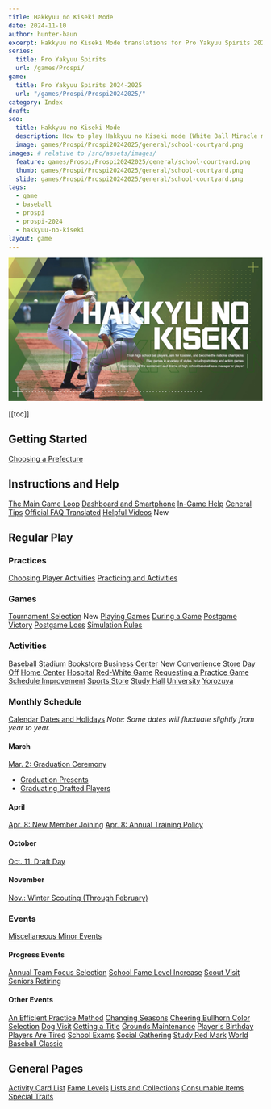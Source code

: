 ```yaml
---
title: Hakkyuu no Kiseki Mode
date: 2024-11-10
author: hunter-baun
excerpt: Hakkyuu no Kiseki Mode translations for Pro Yakyuu Spirits 2024-2025
series:
  title: Pro Yakyuu Spirits
  url: /games/Prospi/
game: 
  title: Pro Yakyuu Spirits 2024-2025
  url: "/games/Prospi/Prospi20242025/"
category: Index
draft: 
seo:
  title: Hakkyuu no Kiseki Mode
  description: How to play Hakkyuu no Kiseki mode (White Ball Miracle mode) in Prospi 2024-2025
  image: games/Prospi/Prospi20242025/general/school-courtyard.png
images: # relative to /src/assets/images/
  feature: games/Prospi/Prospi20242025/general/school-courtyard.png
  thumb: games/Prospi/Prospi20242025/general/school-courtyard.png
  slide: games/Prospi/Prospi20242025/general/school-courtyard.png
tags:
  - game
  - baseball
  - prospi
  - prospi-2024
  - hakkyuu-no-kiseki
layout: game
---
```

![Hakkyuu no Kiseki title card](/assets/images/games/Prospi/Prospi20242025/HakkyuNoKiseki/hakkyuu-no-kiseki-title-card.png)

[[toc]]
<article class="prose max-w-xl lg:max-w-4xl lg:prose-lg">

## Getting Started
[Choosing a Prefecture](<./Start/Choosing-a-Prefecture>)

## Instructions and Help
[The Main Game Loop](./General/Main-Game-Loop)
[Dashboard and Smartphone](./General/Dashboard-Smartphone)
[In-Game Help](./General/Official-Help)
[General Tips](<./General>)
[Official FAQ Translated](./General/FAQ)
[Helpful Videos](./General/Helpful-Videos) <span class="badge badge-primary">New</span>

## Regular Play

### Practices
[Choosing Player Activities](./General/Player-Activities)
[Practicing and Activities](./General/Practicing)

### Games
[Tournament Selection](./Gameplay/Tournament-Bracket-Selection) <span class="badge badge-primary">New</span>
[Playing Games](Gameplay/Playing-Games)
[During a Game](./Gameplay/During-a-Game)
[Postgame Victory](./Gameplay/Postgame)
[Postgame Loss](./Gameplay/Losing-a-Game)
[Simulation Rules](Gameplay/Sim-Rules)

### Activities
[Baseball Stadium](./Activities/Stadium)
[Bookstore](./Activities/Bookstore)
[Business Center](./Activities/Business-Center) <span class="badge badge-primary">New</span>
[Convenience Store](./Activities/Konbini)
[Day Off](./Activities/Day-Off)
[Home Center](./Activities/Home-Center)
[Hospital](./Activities/Hospital)
[Red-White Game](./Activities/Red-White-Game)
[Requesting a Practice Game](./Activities/Requesting-a-Practice-Game)
[Schedule Improvement](./Activities/Schedule-Improvement)
[Sports Store](./Activities/Sports-Store)
[Study Hall](./Activities/Study-Hall)
[University](./Activities/University)
[Yorozuya](./Activities/Yorozuya)

### Monthly Schedule
[Calendar Dates and Holidays](./General/Holidays-Key-Dates)
*Note: Some dates will fluctuate slightly from year to year.*

#### March

[Mar. 2: Graduation Ceremony](./Monthly/March/Graduation-Ceremony/)
* [Graduation Presents](./Monthly/March/Graduation-Presents)
* [Graduating Drafted Players](./Monthly/March/Graduating-Drafted-Players)

#### April
[Apr. 8: New Member Joining](./Monthly/April/New-Member-Joining)
[Apr. 8: Annual Training Policy](./Monthly/April/Annual-Training-Policy)

#### October
[Oct. 11: Draft Day](./Monthly/October/Draft-Day)

#### November
[Nov.: Winter Scouting (Through February)](./Monthly/November/Winter-Scouting)

### Events
[Miscellaneous Minor Events](./Events/Minor-Events)

#### Progress Events
[Annual Team Focus Selection](./Events/Annual-Team-Focus)
[School Fame Level Increase](./Events/School-Fame-Increase)
[Scout Visit](./Events/Scout-Visit)
[Seniors Retiring](./Events/Seniors-Retiring)

#### Other Events
[An Efficient Practice Method](./Events/Efficient-Practice-Method)
[Changing Seasons](./Events/Changing-Seasons)
[Cheering Bullhorn Color Selection](./Events/Bullhorn-Color-Selection)
[Dog Visit](./Events/Dog-Visit)
[Getting a Title](./Events/Getting-a-Title)
[Grounds Maintenance](Events/Grounds-Maintenance)
[Player's Birthday](./Events/Player-Birthday)
[Players Are Tired](./Events/Players-Tired)
[School Exams](./Events/School-Exams)
[Social Gathering](./Events/Social-Gathering)
[Study Red Mark](./Events/Study-Red-Mark)
[World Baseball Classic](./Events/World-Baseball-Classic)

## General Pages
[Activity Card List](./General/Practice-Activity-Cards)
[Fame Levels](./General/Fame-Levels)
[Lists and Collections](./General/Lists)
[Consumable Items](./General/Items)
[Special Traits](./General/Manager-Training-Skills)

</article>